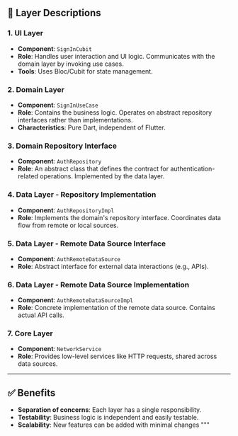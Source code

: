 ## 📂 Layer Descriptions

### 1. **UI Layer**
- **Component**: `SignInCubit`
- **Role**: Handles user interaction and UI logic. Communicates with the domain layer by invoking use cases.
- **Tools**: Uses Bloc/Cubit for state management.

### 2. **Domain Layer**
- **Component**: `SignInUseCase`
- **Role**: Contains the business logic. Operates on abstract repository interfaces rather than implementations.
- **Characteristics**: Pure Dart, independent of Flutter.

### 3. **Domain Repository Interface**
- **Component**: `AuthRepository`
- **Role**: An abstract class that defines the contract for authentication-related operations. Implemented by the data layer.

### 4. **Data Layer - Repository Implementation**
- **Component**: `AuthRepositoryImpl`
- **Role**: Implements the domain's repository interface. Coordinates data flow from remote or local sources.

### 5. **Data Layer - Remote Data Source Interface**
- **Component**: `AuthRemoteDataSource`
- **Role**: Abstract interface for external data interactions (e.g., APIs).

### 6. **Data Layer - Remote Data Source Implementation**
- **Component**: `AuthRemoteDataSourceImpl`
- **Role**: Concrete implementation of the remote data source. Contains actual API calls.

### 7. **Core Layer**
- **Component**: `NetworkService`
- **Role**: Provides low-level services like HTTP requests, shared across data sources.

---

## ✅ Benefits

- **Separation of concerns**: Each layer has a single responsibility.
- **Testability**: Business logic is independent and easily testable.
- **Scalability**: New features can be added with minimal changes
"""
